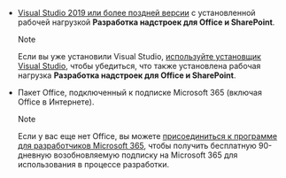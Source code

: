 - [Visual Studio 2019 или более поздней версии](https://www.visualstudio.com/vs/) с установленной рабочей нагрузкой **Разработка надстроек для Office и SharePoint**.

    > [!NOTE]
    > Если вы уже установили Visual Studio, [используйте установщик Visual Studio](/visualstudio/install/modify-visual-studio), чтобы убедиться, что также установлена рабочая нагрузка **Разработка надстроек для Office и SharePoint**.

- Пакет Office, подключенный к подписке Microsoft 365 (включая Office в Интернете).

    > [!NOTE]
    > Если у вас еще нет Office, вы можете [присоединиться к программе для разработчиков Microsoft 365](https://developer.microsoft.com/office/dev-program), чтобы получить бесплатную 90-дневную возобновляемую подписку на Microsoft 365 для использования в процессе разработки.
